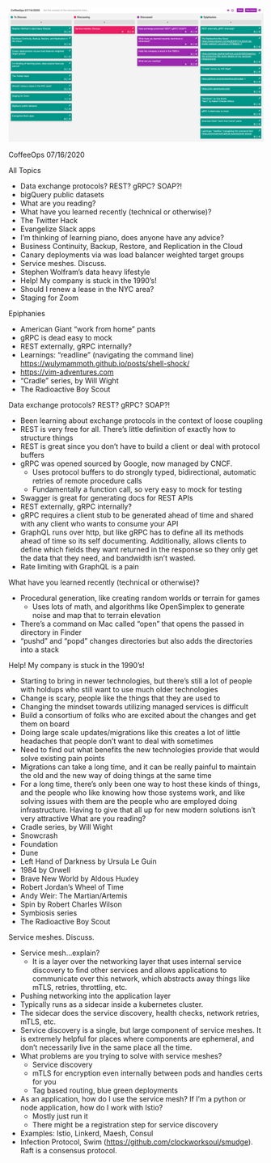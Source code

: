 ![Our Board](images/2020.07.16.png)

CoffeeOps 07/16/2020

All Topics
- Data exchange protocols? REST? gRPC? SOAP?!
- bigQuery public datasets
- What are you reading?
- What have you learned recently (technical or otherwise)?
- The Twitter Hack
- Evangelize Slack apps
- I’m thinking of learning piano, does anyone have any advice?
- Business Continuity, Backup, Restore, and Replication in the Cloud
- Canary deployments via was load balancer weighted target groups
- Service meshes. Discuss.
- Stephen Wolfram’s data heavy lifestyle
- Help! My company is stuck in the 1990’s!
- Should I renew a lease in the NYC area?
- Staging for Zoom


Epiphanies
- American Giant “work from home” pants
- gRPC is dead easy to mock
- REST externally, gRPC internally?
- Learnings: “readline” (navigating the command line) https://wulymammoth.github.io/posts/shell-shock/
- https://vim-adventures.com
- “Cradle” series, by Will Wight
- The Radioactive Boy Scout

Data exchange protocols? REST? gRPC? SOAP?!
- Been learning about exchange protocols in the context of loose coupling
- REST is very free for all. There’s little definition of exactly how to structure things
- REST is great since you don’t have to build a client or deal with protocol buffers
- gRPC was opened sourced by Google, now managed by CNCF. 
    - Uses protocol buffers to do strongly typed, bidirectional, automatic retries of remote procedure calls
    - Fundamentally a function call, so very easy to mock for testing
- Swagger is great for generating docs for REST APIs
- REST externally, gRPC internally?
- gRPC requires a client stub to be generated ahead of time and shared with any client who wants to consume your API
- GraphQL runs over http, but like gRPC has to define all its methods ahead of time so its self documenting. Additionally, allows clients to define which fields they want returned in the response so they only get the data that they need, and bandwidth isn’t wasted.
- Rate limiting with GraphQL is a pain


What have you learned recently (technical or otherwise)?
- Procedural generation, like creating random worlds or terrain for games
    - Uses lots of math, and algorithms like OpenSimplex to generate noise and map that to terrain elevation
- There’s a command on Mac called “open” that opens the passed in directory in Finder
- “pushd” and “popd” changes directories but also adds the directories into a stack

Help! My company is stuck in the 1990’s!
- Starting to bring in newer technologies, but there’s still a lot of people with holdups who still want to use much older technologies
- Change is scary, people like the things that they are used to
- Changing the mindset towards utilizing managed services is difficult
- Build a consortium of folks who are excited about the changes and get them on board
- Doing large scale updates/migrations like this creates a lot of little headaches that people don’t want to deal with sometimes
- Need to find out what benefits the new technologies provide that would solve existing pain points
- Migrations can take a long time, and it can be really painful to maintain the old and the new way of doing things at the same time
- For a long time, there’s only been one way to host these kinds of things, and the people who like knowing how those systems work, and like solving issues with them are the people who are employed doing infrastructure. Having to give that all up for new modern solutions isn’t very attractive
What are you reading?
- Cradle series, by Will Wight
- Snowcrash
- Foundation
- Dune
- Left Hand of Darkness by Ursula Le Guin
- 1984 by Orwell
- Brave New World by Aldous Huxley
- Robert Jordan’s Wheel of Time
- Andy Weir: The Martian/Artemis
- Spin by Robert Charles Wilson
- Symbiosis series
- The Radioactive Boy Scout

Service meshes. Discuss.
- Service mesh…explain?
    - It is a layer over the networking layer that uses internal service discovery to find other services and allows applications to communicate over this network, which abstracts away things like mTLS, retries, throttling, etc.
- Pushing networking into the application layer
- Typically runs as a sidecar inside a kubernetes cluster.
- The sidecar does the service discovery, health checks, network retries, mTLS, etc.
- Service discovery is a single, but large component of service meshes. It is extremely helpful for places where components are ephemeral, and don’t necessarily live in the same place all the time.
- What problems are you trying to solve with service meshes?
    - Service discovery
    - mTLS for encryption even internally between pods and handles certs for you
    - Tag based routing, blue green deployments
- As an application, how do I use the service mesh? If I’m a python or node application, how do I work with Istio?
    - Mostly just run it
    - There might be a registration step for service discovery
- Examples: Istio, Linkerd, Maesh, Consul
- Infection Protocol, Swim (https://github.com/clockworksoul/smudge). Raft is a consensus protocol.